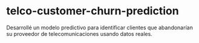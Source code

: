 # telco-customer-churn-prediction
Desarrollé un modelo predictivo para identificar clientes que abandonarían su proveedor de telecomunicaciones usando datos reales.
